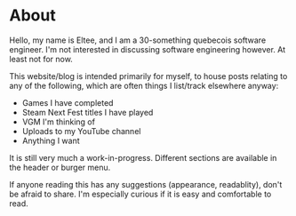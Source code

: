 # About
Hello, my name is Eltee, and I am a 30-something quebecois software engineer. I'm not interested in discussing software engineering however. At least not for now.

This website/blog is intended primarily for myself, to house posts relating to any of the following, which are often things I list/track elsewhere anyway:
- Games I have completed
- Steam Next Fest titles I have played
- VGM I'm thinking of
- Uploads to my YouTube channel
- Anything I want

It is still very much a work-in-progress. Different sections are available in the header or burger menu.

If anyone reading this has any suggestions (appearance, readablity), don't be afraid to share. I'm especially curious if it is easy and comfortable to read.